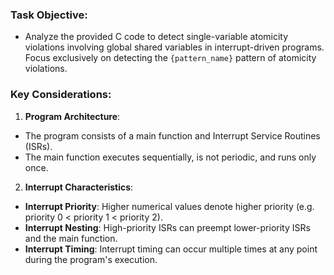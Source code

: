 ### Task Objective:
- Analyze the provided C code to detect single-variable atomicity violations involving global shared variables in interrupt-driven programs. Focus exclusively on detecting the `{pattern_name}` pattern of atomicity violations. 

### Key Considerations:
1. **Program Architecture**:
- The program consists of a main function and Interrupt Service Routines (ISRs).
- The main function executes sequentially, is not periodic, and runs only once.

2. **Interrupt Characteristics**:
- **Interrupt Priority**: Higher numerical values denote higher priority (e.g. priority 0 < priority 1 < priority 2).
- **Interrupt Nesting**: High-priority ISRs can preempt lower-priority ISRs and the main function.
- **Interrupt Timing**: Interrupt timing can occur multiple times at any point during the program's execution.